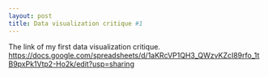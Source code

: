 ```yaml
---
layout: post
title: Data visualization critique #1
---
```


The link of my first data visualization critique.
https://docs.google.com/spreadsheets/d/1aKRcVP1QH3_QWzvKZcI89rfo_1tB9pxPk1Vtp2-Ho2k/edit?usp=sharing
